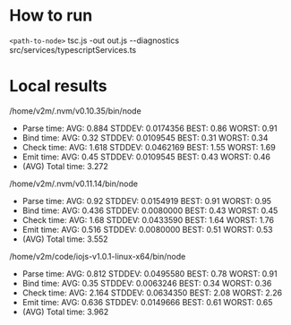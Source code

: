 # How to run
`<path-to-node>` tsc.js -out out.js --diagnostics src/services/typescriptServices.ts

# Local results
/home/v2m/.nvm/v0.10.35/bin/node
- Parse time: 	AVG:	0.884	STDDEV:	0.0174356	BEST:	0.86	WORST:	0.91
- Bind time:	AVG:	0.32	STDDEV:	0.0109545	BEST:	0.31	WORST:	0.34
- Check time:	AVG:	1.618	STDDEV:	0.0462169	BEST:	1.55	WORST:	1.69
- Emit time:	AVG:	0.45	STDDEV:	0.0109545	BEST:	0.43	WORST:	0.46
- (AVG) Total time:	3.272

/home/v2m/.nvm/v0.11.14/bin/node
- Parse time: 	AVG:	0.92	STDDEV:	0.0154919	BEST:	0.91	WORST:	0.95
- Bind time:	AVG:	0.436	STDDEV:	0.0080000	BEST:	0.43	WORST:	0.45
- Check time:	AVG:	1.68	STDDEV:	0.0433590	BEST:	1.64	WORST:	1.76
- Emit time:	AVG:	0.516	STDDEV:	0.0080000	BEST:	0.51	WORST:	0.53
- (AVG) Total time:	3.552

/home/v2m/code/iojs-v1.0.1-linux-x64/bin/node
- Parse time: 	AVG:	0.812	STDDEV:	0.0495580	BEST:	0.78	WORST:	0.91
- Bind time:	AVG:	0.35	STDDEV:	0.0063246	BEST:	0.34	WORST:	0.36
- Check time:	AVG:	2.164	STDDEV:	0.0634350	BEST:	2.08	WORST:	2.26
- Emit time:	AVG:	0.636	STDDEV:	0.0149666	BEST:	0.61	WORST:	0.65
- (AVG) Total time:	3.962